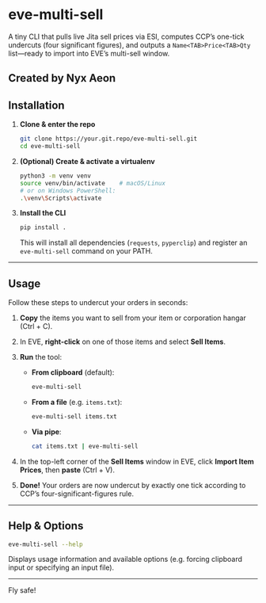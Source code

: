 # eve-multi-sell

A tiny CLI that pulls live Jita sell prices via ESI, computes CCP’s one-tick undercuts (four significant figures), and outputs a `Name<TAB>Price<TAB>Qty` list—ready to import into EVE’s multi-sell window.

Created by Nyx Aeon
---

## Installation

1. **Clone & enter the repo**
   ```bash
   git clone https://your.git.repo/eve-multi-sell.git
   cd eve-multi-sell
   ```

2. **(Optional) Create & activate a virtualenv**
   ```bash
   python3 -m venv venv
   source venv/bin/activate    # macOS/Linux
   # or on Windows PowerShell:
   .\venv\Scripts\activate
   ```

3. **Install the CLI**
   ```bash
   pip install .
   ```
   This will install all dependencies (`requests`, `pyperclip`) and register an `eve-multi-sell` command on your PATH.

---

## Usage

Follow these steps to undercut your orders in seconds:

1. **Copy** the items you want to sell from your item or corporation hangar (Ctrl + C).
2. In EVE, **right-click** on one of those items and select **Sell Items**.
3. **Run** the tool:
    - **From clipboard** (default):
      ```bash
      eve-multi-sell
      ```  
    - **From a file** (e.g. `items.txt`):
      ```bash
      eve-multi-sell items.txt
      ```  
    - **Via pipe**:
      ```bash
      cat items.txt | eve-multi-sell
      ```

4. In the top-left corner of the **Sell Items** window in EVE, click **Import Item Prices**, then **paste** (Ctrl + V).
5. **Done!** Your orders are now undercut by exactly one tick according to CCP’s four-significant-figures rule.

---

## Help & Options

```bash
eve-multi-sell --help
```

Displays usage information and available options (e.g. forcing clipboard input or specifying an input file).

---

Fly safe!
